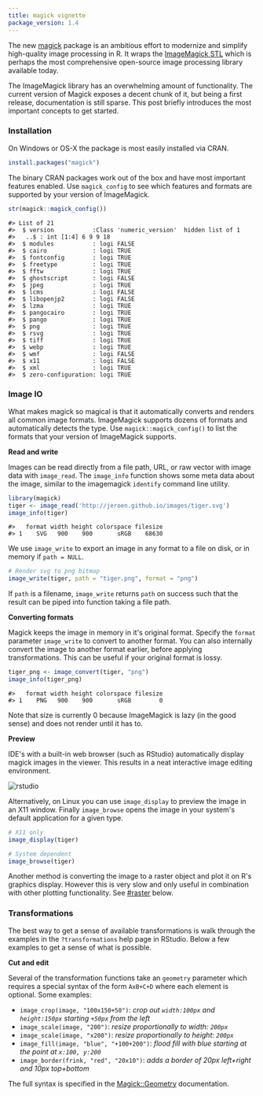 ```yaml
---
title: magick vignette
package_version: 1.4
---
```




The new [magick](https://cran.r-project.org/package=magick) package is an ambitious effort to modernize and simplify high-quality image processing in R. It wraps the [ImageMagick STL](https://www.imagemagick.org/Magick++/STL.html) which is perhaps the most comprehensive open-source image processing library available today.

The ImageMagick library has an overwhelming amount of functionality. The current version of Magick exposes a decent chunk of it, but being a first release, documentation is still sparse. This post briefly introduces the most important concepts to get started.

### Installation

On Windows or OS-X the package is most easily installed via CRAN.

```r
install.packages("magick")
```

The binary CRAN packages work out of the box and have most important features enabled.
Use `magick_config` to see which features and formats are supported by your version of ImageMagick.



```r
str(magick::magick_config())
```

```
#> List of 21
#>  $ version           :Class 'numeric_version'  hidden list of 1
#>   ..$ : int [1:4] 6 9 9 18
#>  $ modules           : logi FALSE
#>  $ cairo             : logi TRUE
#>  $ fontconfig        : logi TRUE
#>  $ freetype          : logi TRUE
#>  $ fftw              : logi TRUE
#>  $ ghostscript       : logi FALSE
#>  $ jpeg              : logi TRUE
#>  $ lcms              : logi FALSE
#>  $ libopenjp2        : logi FALSE
#>  $ lzma              : logi TRUE
#>  $ pangocairo        : logi TRUE
#>  $ pango             : logi TRUE
#>  $ png               : logi TRUE
#>  $ rsvg              : logi TRUE
#>  $ tiff              : logi TRUE
#>  $ webp              : logi TRUE
#>  $ wmf               : logi FALSE
#>  $ x11               : logi FALSE
#>  $ xml               : logi TRUE
#>  $ zero-configuration: logi TRUE
```


### Image IO

What makes magick so magical is that it automatically converts and renders all common image formats. ImageMagick supports dozens of formats and automatically detects the type. Use `magick::magick_config()` to list the formats that your version of ImageMagick supports.

**Read and write**

Images can be read directly from a file path, URL, or raw vector with image data with `image_read`. The `image_info` function shows some meta data about the image, similar to the imagemagick `identify` command line utility.


```r
library(magick)
tiger <- image_read('http://jeroen.github.io/images/tiger.svg')
image_info(tiger)
```

```
#>   format width height colorspace filesize
#> 1    SVG   900    900       sRGB    68630
```

We use `image_write` to export an image in any format to a file on disk, or in memory if `path = NULL`.

```r
# Render svg to png bitmap
image_write(tiger, path = "tiger.png", format = "png")
```

If `path` is a filename, `image_write` returns `path` on success such that the result can be piped into function taking a file path.

**Converting formats**

Magick keeps the image in memory in it's original format. Specify the `format` parameter `image_write` to convert to another format. You can also internally convert the image to another format earlier, before applying transformations. This can be useful if your original format is lossy.


```r
tiger_png <- image_convert(tiger, "png")
image_info(tiger_png)
```

```
#>   format width height colorspace filesize
#> 1    PNG   900    900       sRGB        0
```

Note that size is currently 0 because ImageMagick is lazy (in the good sense) and does not render until it has to.

**Preview**

IDE's with a built-in web browser (such as RStudio) automatically display magick images in the viewer. This results in a neat interactive image editing environment.

<img id="rstudioimg" alt="rstudio">
<script>
//this is a hack to prevent pandoc 'self_contained' from embedding this image
//in future version of pandoc we can use the image and set 'data-external=1' instead
window.onload = function(){
  document.getElementById("rstudioimg").src = "https://jeroen.github.io/images/magick-rstudio.png";
}
</script>

Alternatively, on Linux you can use `image_display` to preview the image in an X11 window. Finally `image_browse` opens the image in your system's default application for a given type.

```r
# X11 only
image_display(tiger)

# System dependent
image_browse(tiger)
```

Another method is converting the image to a raster object and plot it on R's graphics display. However this is very slow and only useful in combination with other plotting functionality. See [#raster](#raster-graphics) below.

### Transformations

The best way to get a sense of available transformations is walk through the examples in the `?transformations` help page in RStudio. Below a few examples to get a sense of what is possible.

**Cut and edit**

Several of the transformation functions take an `geometry` parameter which requires a special syntax of the form `AxB+C+D` where each element is optional. Some examples:

  - `image_crop(image, "100x150+50")`: *crop out `width:100px` and `height:150px` starting `+50px` from the left*
  - `image_scale(image, "200")`: *resize proportionally to width: `200px`*
  - `image_scale(image, "x200")`: *resize proportionally to height: `200px`*
  - `image_fill(image, "blue", "+100+200")`: *flood fill with blue starting at the point at `x:100, y:200`*
  - `image_border(frink, "red", "20x10")`: *adds a border of 20px left+right and 10px top+bottom*

The full syntax is specified in the [Magick::Geometry](http://www.imagemagick.org/Magick++/Geometry.html) documentation.



































































